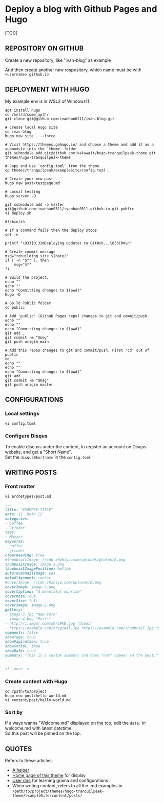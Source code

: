 # Deploy a blog with Github Pages and Hugo


[TOC]

## REPOSITORY ON GITHUB

Create a new repository, like "ivan-blog" as example

And then create another new respository, which name must be with `<username>.github.io`




## DEPLOYMENT WITH HUGO
My example env is in WSL2 of Windows11

```shell
apt install hugo
cd /mnt/d/some_apth/
git clone git@github.com:ivanhan0511/ivan-blog.git

# Create local Hugo site
cd ivan-blog
hugo new site . --force

# Visit https://themes.gohugo.io/ and choose a theme and add it as a submodule into the `theme` folder
git submodule add git@github.com:kakawait/hugo-tranquilpeak-theme.git themes/hugo-tranquilpeak-theme

# Copy and use `config.toml` from the theme
cp themes/tranquilpeak/exampleSite/config.toml .

# Create your new post
hugo new post/testpage.md

# Locoal testing
hugo server -D
```

```shell
git submodule add -b master git@github.com:ivanhan0511/ivanhan0511.github.io.git public
vi deploy.sh
```

```shell
#!/bin/sh

# If a command fails then the deploy stops
set -e

printf "\033[0;32mDeploying updates to GitHub...\033[0m\n"

# Create commit message
msg="rebuilding site $(date)"
if [ -n "$*" ]; then
	msg="$*"
fi

# Build the project.
echo ""
echo ""
echo "Committing changes to $(pwd)"
hugo -D

# Go To Public folder
cd public

# Add 'public' (Github Pages repo) changes to git and commit/push.
echo ""
echo ""
echo "Committing changes to $(pwd)"
git add .
git commit -m "$msg"
git push origin main

# Add this repos changes to git and commit/push. First 'cd' out of public
cd ..
echo ""
echo ""
echo "Committing changes to $(pwd)"
git add .
git commit -m "$msg"
git push origin master
```




## CONFIGURATIONS

### Local settings

```shell
vi config.toml
```


### Configure Disqus

To enable discuss under the content, to register an account on Disqus website, and get a "Short Name".  
Set the `disqusShortname` in the `config.toml`



## WRITING POSTS

### Front matter

```shell
vi archetypes/post.md
```

```md
---
title: "EXAMPLE TITLE"
date: {{ .Date }}
categories:
- Coffee
- Grinder
tags:
- Mazzer
keywords:
- coffee
- grinder
clearReading: true
#thumbnailImage: //cdn.zhzhiyu.com/uploads/photos/B.png
thumbnailImage: image-1.png
thumbnailImagePosition: bottom
autoThumbnailImage: yes
metaAlignment: center
#coverImage: //cdn.zhzhiyu.com/uploads/B.png
coverImage: image-2.png
coverCaption: "A beautiful sunrise"
coverMeta: out
coverSize: full
coverImage: image-2.png
gallery:
- image-3.jpg "New York"
- image-4.png "Paris"
- http://i.imgur.com/o9r19kD.jpg "Dubai"
- https://example.com/original.jpg https://example.com/thumbnail.jpg "Sidney"
comments: false
showTags: true
showPagination: true
showSocial: true
showDate: true
summary: "This is a custom summary and does *not* appear in the post."
---

<!--more-->
```


### Create content with Hugo

```shell
cd /path/to/project
hugo new post/hello-world.md
vi content/post/hello-world.md
```


### Sort by
If always wanna "Welcome.md" displayed on the top, edit the `date:` in welcome.md with latest datetime.  
So this post will be pinned on the top.




## QUOTES

Refers to these articles:

- [A helper](https://youngkin.github.io/post/createafreeblogsite/)
- [Home page of this theme](https://tranquilpeak.kakawait.com/) for display
- [User doc](https://github.com/kakawait/hugo-tranquilpeak-theme/blob/master/docs/user.md) for 
  learning grama and configurations
- When writing content, refers to all the .md examples in 
  `/path/to/project/themes/hugo-tranquilpeak-theme/exampleSite/content/posts/`

